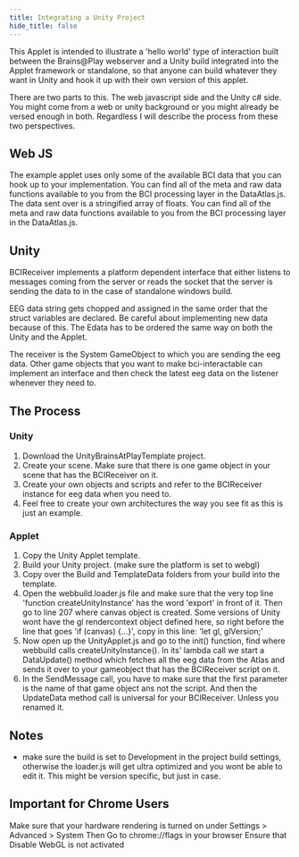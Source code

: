 ```yaml
---
title: Integrating a Unity Project
hide_title: false
---
```


This Applet is intended to illustrate a 'hello world' type of interaction built between the Brains@Play webserver and a Unity build integrated into the Applet framework or standalone, so that anyone can build whatever they want in Unity and hook it up with their own version of this applet.

There are two parts to this. The web javascript side and the Unity c# side. You might come from a web or unity background or you might already be versed enough in both. Regardless I will describe the process from these two perspectives.


## Web JS
The example applet uses only some of the available BCI data that you can hook up to your implementation. You can find all of the meta and raw data functions available to you from the BCI processing layer in the DataAtlas.js. The data sent over is a stringified array of floats. You can find all of the meta and raw data functions available to you from the BCI processing layer in the DataAtlas.js.


## Unity
BCIReceiver implements a platform dependent interface that either listens to messages coming from the server or reads the socket that the server is sending the data to in the case of standalone windows build.

EEG data string gets chopped and assigned in the same order that the struct variables are declared. Be careful about implementing new data because of this. The Edata has to be ordered the same way on both the Unity and the Applet.

The receiver is the System GameObject to which you are sending the eeg data. Other game objects that you want to make bci-interactable can implement an interface and then check the latest eeg data on the listener whenever they need to.


## The Process
### Unity
1. Download the UnityBrainsAtPlayTemplate project.
2. Create your scene. Make sure that there is one game object in your scene that has the BCIReceiver on it.
3. Create your own objects and scripts and refer to the BCIReceiver instance for eeg data when you need to.
4. Feel free to create your own architectures the way you see fit as this is just an example.

### Applet
1. Copy the Unity Applet template.
2. Build your Unity project. (make sure the platform is set to webgl)
3. Copy over the Build and TemplateData folders from your build into the template.
4. Open the webbuild.loader.js file and make sure that the very top line 'function createUnityInstance' has the word 'export' in front of it. Then go to line 207 where canvas object is created. Some versions of Unity wont have the gl rendercontext object defined here, so right before the line that goes 'if (canvas) {...}', copy in this line: 'let gl, glVersion;'
5. Now open up the UnityApplet.js and go to the init() function, find where webbuild calls createUnityInstance(). In its' lambda call we start a DataUpdate() method which fetches all the eeg data from the Atlas and sends it over to your gameobject that has the BCIReceiver script on it.
6. In the SendMessage call, you have to make sure that the first parameter is the name of that game object ans not the script. And then the UpdateData method call is universal for your BCIReceiver. Unless you renamed it.


## Notes
* make sure the build is set to Development in the project build settings, otherwise the loader.js will get ultra optimized and you wont be able to edit it. This might be version specific, but just in case.


## Important for Chrome Users
Make sure that your hardware rendering is turned on under Settings > Advanced > System
Then Go to chrome://flags in your browser
Ensure that Disable WebGL is not activated